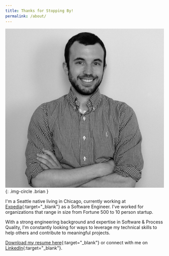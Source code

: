 ```yaml
---
title: Thanks for Stopping By!
permalink: /about/
---
```


![Me.jpg](/images/brian.jpg){: .img-circle .brian }

I'm a Seattle native living in Chicago, currently working at [Expedia][expedia]{:target="_blank"} as a Software Engineer. I've worked for organizations that range in size from Fortune 500 to 10 person startup.

With a strong engineering background and expertise in Software & Process Quality, I'm constantly looking for ways to leverage my technical skills to help others and contribute to meaningful projects.

[Download my resume here][resume]{:target="_blank"} or connect with me on [LinkedIn][linkedin]{:target="_blank"}.

[expedia]: https://www.expedia.com
[linkedin]: https://www.linkedin.com/in/bambielli
[resume]: /downloads/Brian-Ambielli-Resume.pdf

